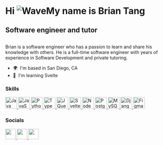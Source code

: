 Hi ![Wave](https://user-images.githubusercontent.com/18350557/176309783-0785949b-9127-417c-8b55-ab5a4333674e.gif)My name is Brian Tang
==================================================================================================================================

Software engineer and tutor
---------------------------

<img src="https://komarev.com/ghpvc/?username=BrianNTang&style=flat-square&color=blue" alt=""/>

Brian is a software engineer who has a passion to learn and share his knowledge with others. He is a full-time software engineer with years of experience in Software Development and private tutoring.

* 🌍  I'm based in San Diego, CA
* 🧠  I'm learning Svelte

### Skills

<p align="left">
  <a href="https://www.oracle.com/java/" target="_blank" rel="noreferrer">
    <img src="https://raw.githubusercontent.com/danielcranney/readme-generator/main/public/icons/skills/java-colored.svg" width="36" height="36" alt="Java" />
  </a>
  <a href="https://developer.mozilla.org/en-US/docs/Web/JavaScript" target="_blank" rel="noreferrer">
    <img src="https://raw.githubusercontent.com/danielcranney/readme-generator/main/public/icons/skills/javascript-colored.svg" width="36" height="36" alt="JavaScript" />
  </a>
  <a href="https://www.python.org/" target="_blank" rel="noreferrer">
    <img src="https://raw.githubusercontent.com/danielcranney/readme-generator/main/public/icons/skills/python-colored.svg" width="36" height="36" alt="Python" />
  </a>
  <a href="https://www.typescriptlang.org/" target="_blank" rel="noreferrer">
    <img src="https://raw.githubusercontent.com/danielcranney/readme-generator/main/public/icons/skills/typescript-colored.svg" width="36" height="36" alt="TypeScript" />
  </a>
  <a href="https://jquery.com/" target="_blank" rel="noreferrer">
    <img src="https://raw.githubusercontent.com/danielcranney/readme-generator/main/public/icons/skills/jquery-colored.svg" width="36" height="36" alt="JQuery" />
  </a>
  <a href="https://svelte.dev/" target="_blank" rel="noreferrer">
    <img src="https://raw.githubusercontent.com/danielcranney/readme-generator/main/public/icons/skills/svelte-colored.svg" width="36" height="36" alt="Svelte" />
  </a>
  <a href="https://nodejs.org/en/" target="_blank" rel="noreferrer">
    <img src="https://raw.githubusercontent.com/danielcranney/readme-generator/main/public/icons/skills/nodejs-colored.svg" width="36" height="36" alt="NodeJS" />
  </a>
  <a href="https://www.postgresql.org/" target="_blank" rel="noreferrer">
    <img src="https://raw.githubusercontent.com/danielcranney/readme-generator/main/public/icons/skills/postgresql-colored.svg" width="36" height="36" alt="PostgreSQL" />
  </a>
  <a href="https://www.mysql.com/" target="_blank" rel="noreferrer">
    <img src="https://raw.githubusercontent.com/danielcranney/readme-generator/main/public/icons/skills/mysql-colored.svg" width="36" height="36" alt="MySQL" />
  </a>
  <a href="https://www.djangoproject.com/" target="_blank" rel="noreferrer">
    <img src="https://raw.githubusercontent.com/danielcranney/readme-generator/main/public/icons/skills/django-colored-dark.svg" width="36" height="36" alt="Django" />
  </a>
  <a href="https://www.figma.com/" target="_blank" rel="noreferrer">
    <img src="https://raw.githubusercontent.com/danielcranney/readme-generator/main/public/icons/skills/figma-colored.svg" width="36" height="36" alt="Figma" />
  </a>
</p>

### Socials

<p align="left">
  <a href="https://discord.com/users/watchbrian#2415" target="_blank" rel="noreferrer">
    <img src="https://raw.githubusercontent.com/danielcranney/readme-generator/main/public/icons/socials/discord.svg" width="32" height="32" />
  </a>
  <a href="https://www.github.com/BrianNTang" target="_blank" rel="noreferrer">
    <img src="https://raw.githubusercontent.com/danielcranney/readme-generator/main/public/icons/socials/github-dark.svg" width="32" height="32" />
  </a>
  <a href="https://www.linkedin.com/in/linkBrianTang" target="_blank" rel="noreferrer">
    <img src="https://raw.githubusercontent.com/danielcranney/readme-generator/main/public/icons/socials/linkedin.svg" width="32" height="32" />
  </a>
</p>
